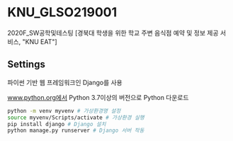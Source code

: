 # KNU_GLSO219001
2020F_SW공학및테스팅 [경북대 학생을 위한 학교 주변 음식점 예약 및 정보 제공 서비스, "KNU EAT"]

## Settings

파이썬 기반 웹 프레임워크인 Django를 사용

www.python.org에서 Python 3.7이상의 버전으로 Python 다운로드

```bash
python -m venv myvenv # 가상환경명 설정
source myvenv/Scripts/activate # 가상환경 실행
pip install django # Django 설치
python manage.py runserver # Django 서버 작동
```

